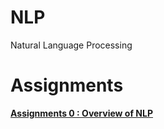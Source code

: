 # NLP
Natural Language Processing

# Assignments
[**Assignments 0 : Overview of NLP**](https://github.com/shararrs/NLP/blob/main/Portfolio_Assignment_0_Getting%20_Started/Overview%20of%20NLP.pdf)
